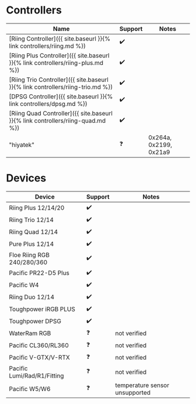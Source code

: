 # Controllers

| Name                                                                            | Support            | Notes                               |
|---------------------------------------------------------------------------------|--------------------|-------------------------------------|
| [Riing Controller]({{ site.baseurl }}{% link controllers/riing.md %})           | :heavy_check_mark: |                                     |
| [Riing Plus Controller]({{ site.baseurl }}{% link controllers/riing-plus.md %}) | :heavy_check_mark: |                                     |
| [Riing Trio Controller]({{ site.baseurl }}{% link controllers/riing-trio.md %}) | :heavy_check_mark: |                                     |
| [DPSG Controller]({{ site.baseurl }}{% link controllers/dpsg.md %})             | :heavy_check_mark: |                                     |
| [Riing Quad Controller]({{ site.baseurl }}{% link controllers/riing-quad.md %}) | :heavy_check_mark: |                                     |
| "hiyatek"                                                                       | :question:         | 0x264a, 0x2199, 0x21a9              |

# Devices

| Device                      | Support            | Notes                          |
|-----------------------------|--------------------|--------------------------------|
| Riing Plus 12/14/20         | :heavy_check_mark: |                                |
| Riing Trio 12/14            | :heavy_check_mark: |                                |
| Riing Quad 12/14            | :heavy_check_mark: |                                |
| Pure Plus 12/14             | :heavy_check_mark: |                                |
| Floe Riing RGB 240/280/360  | :heavy_check_mark: |                                |
| Pacific PR22-D5 Plus        | :heavy_check_mark: |                                |
| Pacific W4                  | :heavy_check_mark: |                                |
| Riing Duo 12/14             | :heavy_check_mark: |                                |
| Toughpower iRGB PLUS        | :heavy_check_mark: |                                |
| Toughpower DPSG             | :heavy_check_mark: |                                |
| WaterRam RGB                | :question:         | not verified                   |
| Pacific CL360/RL360         | :question:         | not verified                   |
| Pacific V-GTX/V-RTX         | :question:         | not verified                   |
| Pacific Lumi/Rad/R1/Fitting | :question:         | not verified                   |
| Pacific W5/W6               | :question:         | temperature sensor unsupported |